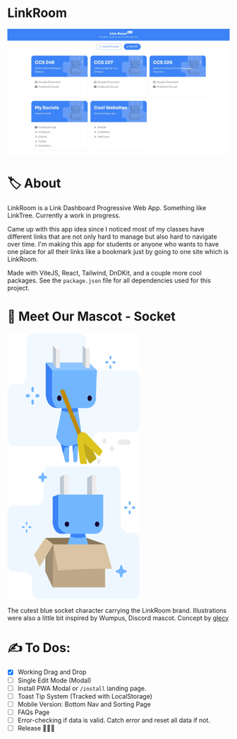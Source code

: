 # LinkRoom

![img](/.readme-assets/preview.jpg)

# 🏷️ About

LinkRoom is a Link Dashboard Progressive Web App. Something like LinkTree. Currently a work in progress.

Came up with this app idea since I noticed most of my classes have different links that are not only hard to manage but also hard to navigate over time. I'm making this app for students or anyone who wants to have one place for all their links like a bookmark just by going to one site which is LinkRoom.

Made with ViteJS, React, Tailwind, DnDKit, and a couple more cool packages. See the `package.json` file for all dependencies used for this project.

# 🔌 Meet Our Mascot - Socket

<img src="public/assets/socket_illustration_0.svg" width="300px" height="300px" />
<img src="public/assets/socket_illustration_1.svg" width="300px" height="300px" />

The cutest blue socket character carrying the LinkRoom brand. Illustrations were also a little bit inspired by Wumpus, Discord mascot. Concept by [glecy](https://github.com/glecy)

# ✍ To Dos:

- [x] Working Drag and Drop
- [ ] Single Edit Mode (Modal)
- [ ] Install PWA Modal or `/install` landing page.
- [ ] Toast Tip System (Tracked with LocalStorage)
- [ ] Mobile Version: Bottom Nav and Sorting Page
- [ ] FAQs Page
- [ ] Error-checking if data is valid. Catch error and reset all data if not.
- [ ] Release 🚀🚀🚀
